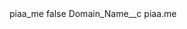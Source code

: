 <?xml version="1.0" encoding="UTF-8"?>
<CustomMetadata xmlns="http://soap.sforce.com/2006/04/metadata" xmlns:xsi="http://www.w3.org/2001/XMLSchema-instance" xmlns:xsd="http://www.w3.org/2001/XMLSchema">
    <label>piaa_me</label>
    <protected>false</protected>
    <values>
        <field>Domain_Name__c</field>
        <value xsi:type="xsd:string">piaa.me</value>
    </values>
</CustomMetadata>
